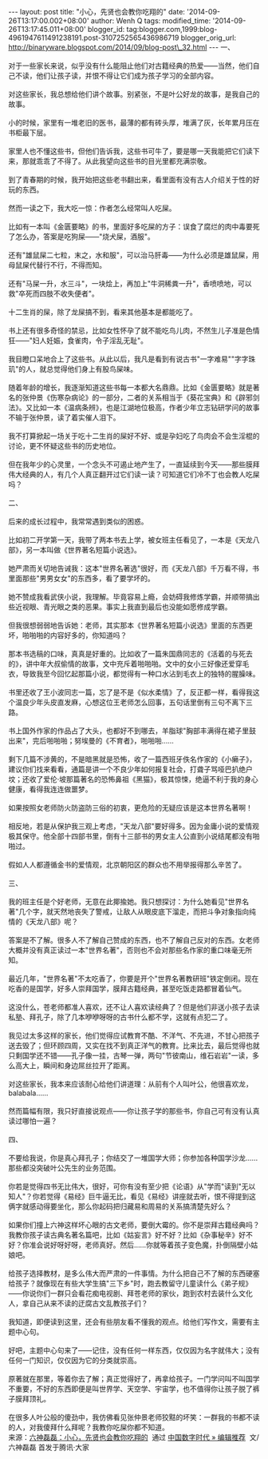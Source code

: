 --- layout: post title: "小心，先贤也会教你吃翔的" date:
'2014-09-26T13:17:00.002+08:00' author: Wenh Q tags: modified\_time:
'2014-09-26T13:17:45.011+08:00' blogger\_id:
tag:blogger.com,1999:blog-4961947611491238191.post-3107252565436986719
blogger\_orig\_url:
http://binaryware.blogspot.com/2014/09/blog-post\_32.html --- 一、\
\
对于一些家长来说，似乎没有什么能阻止他们对古籍经典的热爱——当然，他们自己不读，他们让孩子读，并恨不得让它们成为孩子学习的全部内容。\
\
对这些家长，我总想给他们讲个故事。别紧张，不是叶公好龙的故事，是我自己的故事。\
\
小的时候，家里有一堆老旧的医书，最薄的都有砖头厚，堆满了灰，长年累月压在书柜最下层。\
\
家里人也不懂这些书，但他们告诉我，这些书可牛了，要是哪一天我能把它们读下来，那就乖乖了不得了。从此我望向这些书的目光里都充满崇敬。\
\
到了青春期的时候，我开始把这些老书翻出来，看里面有没有古人介绍关于性的好玩的东西。\
\
然而一读之下，我大吃一惊：作者怎么经常叫人吃屎。\
\
比如有一本叫《金匮要略》的书，里面好多吃屎的方子：误食了腐烂的肉中毒要死了怎么办，答案是吃狗屎——"烧犬屎，酒服"。\
\
还有"雄鼠屎二七粒，末之，水和服"，可以治马肝毒——为什么必须是雄鼠屎，用母鼠屎代替行不行，不得而知。\
\
还有"马屎一升，水三斗"，一块烩上，再加上"牛洞稀粪一升"，香喷喷地，可以救"卒死而四肢不收失便者"。\
\
十二生肖的屎，除了龙屎搞不到，看来其他基本是都能吃了。\
\
书上还有很多奇怪的禁忌，比如女性怀孕了就不能吃鸟儿肉，不然生儿子准是色情狂——"妇人妊娠，食雀肉，令子淫乱无耻"。\
\
我目瞪口呆地合上了这些书。从此以后，我凡是看到有说古书"一字难易""字字珠玑"的人，就总觉得他们身上有股鸟屎味。\
\
随着年龄的增长，我逐渐知道这些书每一本都大名鼎鼎。比如《金匮要略》就是著名的张仲景《伤寒杂病论》的一部分，二者的关系相当于《葵花宝典》和《辟邪剑法》。又比如一本《温病条辨》，也是江湖地位极高，作者少年立志钻研学问的故事不输于张仲景，读了着实催人泪下。\
\
我不打算掀起一场关于吃十二生肖的屎好不好、或是孕妇吃了鸟肉会不会生淫棍的讨论，更不怀疑这些书的历史地位。\
\
但在我年少的心灵里，一个念头不可遏止地产生了，一直延续到今天——那些膜拜伟大经典的人，有几个人真正翻开过它们读一读？可知道它们冷不丁也会教人吃屎吗？\
\
二、\
\
后来的成长过程中，我常常遇到类似的困惑。\
\
比如初二开学第一天，我带了两本书去上学，被女班主任看见了，一本是《天龙八部》，另一本叫做《世界著名短篇小说选》。\
\
她严肃而关切地告诫我：这本"世界名著选"很好，而《天龙八部》千万看不得，书里面那些"男男女女"的东西多，看了要学坏的。\
\
她不赞成我看武侠小说，我理解。毕竟容易上瘾，会妨碍我修炼学霸，并顺带搞出些近视眼、青光眼之类的恶果。事实上我直到最后也没能如愿修成学霸。\
\
但我很想弱弱地告诉她：老师，其实那本《世界著名短篇小说选》里面的东西更坏，啪啪啪的内容好多的，你知道吗？\
\
那本书选稿的口味，真真是好重的。比如收了一篇朱国鼎同志的《活着的与死去的》，讲中年大叔偷情的故事，文中充斥着啪啪啪。文中的女小三好像还爱穿毛衣，导致我至今回忆起那篇小说，都觉得有一种口水沾到毛衣上的独特的腥臊味。\
\
书里还收了王小波同志一篇，忘了是不是《似水柔情》了，反正都一样，看得我这个温良少年头皮直发麻，心想这位王老师怎么回事，五句话里倒有三句不离下三路。\
\
书上国外作家的作品占了大头，也都好不到哪去，羊脂球"胸部丰满得在裙子里鼓出来"，完后啪啪啪；努埃曼的《不育者》，啪啪啪……\
\
剩下几篇不涉黄的，不是暗黑就是恐怖，收了一篇西班牙佚名作家的《小癞子》，建议你们找来看看，通篇是讲一个不良少年如何报复社会，打聋子骂哑巴扒绝户坟；还收了爱伦·坡那篇著名的恐怖鼻祖《黑猫》，极其惊悚，绝逼不利于我的身心健康，看得我连连做噩梦。\
\
如果按照女老师防火防盗防三俗的初衷，更危险的无疑应该是这本世界名著啊！\
\
相反地，若是从保护我三观上考虑，"天龙八部"要好得多。因为金庸小说的爱情观极其保守。他全部十四部书里，倒有十三部书的男女主人公直到小说结尾都没有啪啪过。\
\
假如人人都遵循金书的爱情观，北京朝阳区的群众也不用举报得那么辛苦了。\
\
三、\
\
我的班主任是个好老师，无意在此揶揄她。我只想探讨：为什么她看见"世界名著"几个字，就天然地丧失了警戒，让敌人从眼皮底下溜走，而把斗争对象指向纯情的《天龙八部》呢？\
\
答案是不了解。很多人不了解自己赞成的东西，也不了解自己反对的东西。女老师大概并没有真正读过一本"世界名著"，否则也不会对那些名作家的重口味毫无所知。\
\
最近几年，"世界名著"不太吃香了，你要是开个"世界名著教研班"铁定倒闭。现在吃香的是国学，好多人崇拜国学，膜拜古籍经典，甚至吃饭走路都冒着仙气。\
\
这没什么，苍老师都准人喜欢，还不让人喜欢读经典了？但是他们非送小孩子去读私塾、拜孔子，除了几本咿咿呀呀的古书什么都不学，这就有点犯二了。\
\
我见过太多这样的家长，他们觉得应试教育不酷、不洋气、不先进，不甘心把孩子送去毁了；但环顾四周，又实在找不到真正洋气的教育。比来比去，最后觉得也就只剩国学还不错——孔子像一挂，古琴一弹，两句"节彼南山，维石岩岩"一读，多么高大上，瞬间和身边屌丝拉开了距离。\
\
对这些家长，我本来应该耐心给他们讲道理：从前有个人叫叶公，他很喜欢龙，balabala……\
\
然而篇幅有限，我只好直接说观点——你让孩子学的那些书，你自己可有没有认真读过哪怕一遍？\
\
四、\
\
不要给我说，你是真心拜孔子；你结交了一堆国学大师；你参加各种国学沙龙……那些都没突破叶公先生的业务范围。\
\
你若是觉得四书无比伟大，很好，可你有没有至少把《论语》从"学而"读到"无以知人"？你若觉得《易经》巨牛逼无比，看见《易经》讲座就去听，恨不得提到这俩字就感动得要坐化，那么你起码把归藏易和周易的关系搞清楚先好么？\
\
如果你们撞上六神这样坏心眼的古文老师，要倒大霉的。你不是崇拜古籍经典吗？我教你孩子读古典名著名篇吧，比如《姑妄言》好不好？比如《杂事秘辛》好不好？你准会说好呀好呀，老师真好。然后……你就等着孩子变色魔，扑倒隔壁小姑娘吧。\
\
给孩子选择教材，是多么伟大而严肃的一件事情。为什么把自己不了解的东西硬塞给孩子？就像现在有些大学生搞"三下乡"时，跑去教留守儿童读什么《弟子规》——你说你们一群只会看花痴电视剧、拜苍老师的家伙，跑到农村去装什么文化人，拿自己从来不读的迂腐古文乱教孩子们？\
\
我知道，即便读到这里，还会有些朋友看不懂我的观点。给他们写作文，需要有主题中心句。\
\
好吧，主题中心句来了——记住，没有任何一样东西，仅仅因为名字就伟大；没有任何一门知识，仅仅因为它的分类就崇高。\
\
原著就在那里，等着你去了解；真正觉得好了，再拿给孩子。一门学问叫不叫国学不重要，不好的东西即便是叫世界学、天空学、宇宙学，也不值得你让孩子脱了裤子膜拜顶礼。\
\
在很多人叶公般的傻劲中，我仿佛看见张仲景老师狡黠的坏笑：一群我的书都不读的人，对我傻拜什么拜呢？我教你吃屎你都不知道。
\
来源：[六神磊磊：小心，先贤也会教你吃翔的](http://feedproxy.google.com/~r/chinagfwblog/~3/QAFBcZPhF-8/)  通过 [中国数字时代
»
编辑推荐](http://pipes.yahoo.com/pipes/pipe.info?_id=4ebbe79f06d4342d785a0cab9913dc0c)  文/六神磊磊 首发于腾讯·大家
